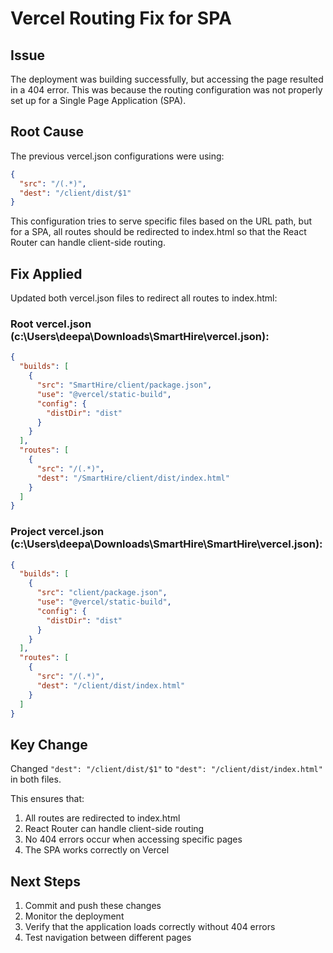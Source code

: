# Vercel Routing Fix for SPA

## Issue
The deployment was building successfully, but accessing the page resulted in a 404 error. This was because the routing configuration was not properly set up for a Single Page Application (SPA).

## Root Cause
The previous vercel.json configurations were using:
```json
{
  "src": "/(.*)",
  "dest": "/client/dist/$1"
}
```

This configuration tries to serve specific files based on the URL path, but for a SPA, all routes should be redirected to index.html so that the React Router can handle client-side routing.

## Fix Applied
Updated both vercel.json files to redirect all routes to index.html:

### Root vercel.json (c:\Users\deepa\Downloads\SmartHire\vercel.json):
```json
{
  "builds": [
    {
      "src": "SmartHire/client/package.json",
      "use": "@vercel/static-build",
      "config": {
        "distDir": "dist"
      }
    }
  ],
  "routes": [
    {
      "src": "/(.*)",
      "dest": "/SmartHire/client/dist/index.html"
    }
  ]
}
```

### Project vercel.json (c:\Users\deepa\Downloads\SmartHire\SmartHire\vercel.json):
```json
{
  "builds": [
    {
      "src": "client/package.json",
      "use": "@vercel/static-build",
      "config": {
        "distDir": "dist"
      }
    }
  ],
  "routes": [
    {
      "src": "/(.*)",
      "dest": "/client/dist/index.html"
    }
  ]
}
```

## Key Change
Changed `"dest": "/client/dist/$1"` to `"dest": "/client/dist/index.html"` in both files.

This ensures that:
1. All routes are redirected to index.html
2. React Router can handle client-side routing
3. No 404 errors occur when accessing specific pages
4. The SPA works correctly on Vercel

## Next Steps
1. Commit and push these changes
2. Monitor the deployment
3. Verify that the application loads correctly without 404 errors
4. Test navigation between different pages